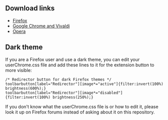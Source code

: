 ## Download links
* [Firefox](https://addons.mozilla.org/firefox/addon/5064)
* [Google Chrome and Vivaldi](https://chrome.google.com/webstore/detail/redirector/ocgpenflpmgnfapjedencafcfakcekcd)
* [Opera](https://addons.opera.com/extensions/details/redirector-2/)

## Dark theme
If you are a Firefox user and use a dark theme, you can edit your userChrome.css file and add these lines to it for the extension button to more visible:

    /* Redirector button for dark Firefox themes */
    toolbarbutton[label="Redirector"][image*="active"]{filter:invert(100%) brightness(600%);}
    toolbarbutton[label="Redirector"][image*="disabled"]{filter:invert(100%) brightness(250%);}
    
If you don't know what the userChrome.css file is or how to edit it, please look it up on Firefox forums instead of asking about it on this repository.
